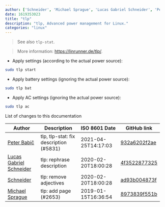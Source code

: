 ```yaml
---
author: ['Schneider', 'Michael Sprague', 'Lucas Gabriel Schneider', 'Peter Babič']
date: 1619353023
title: "tlp"
description: "tlp, Advanced power management for Linux."
categories: "linux"
---
```

> See also `tlp-stat`.

> More information: <https://linrunner.de/tlp/>.

- Apply settings (according to the actual power source):

```bash
sudo tlp start
```

- Apply battery settings (ignoring the actual power source):

```bash
sudo tlp bat
```

- Apply AC settings (ignoring the actual power source):

```bash
sudo tlp ac
```
List of changes to this documentation


Author | Description | ISO 8601 Date | GitHub link
------|-----|-----|-----
[Peter Babič](mailto:peter@babic.dev) | tlp, tlp-stat: fix description (#5831) | 2021-04-25T14:17:03 | [932a6202f2ae](https://github.com/tldr-pages/tldr/commit/932a6202f2aea6a3216a864c172e25de7bafb24c)
[Lucas Gabriel Schneider](mailto:casdpa@gmail.com) | tlp: rephrase description | 2020-02-20T18:00:28 | [4f3522877325](https://github.com/tldr-pages/tldr/commit/4f352287732573c3922aa8e0ff65d4ff6c68ebfc)
[Schneider](mailto:lucas.schneider@sap.com) | tlp: remove adjectives | 2020-02-20T18:00:28 | [ad93b004873f](https://github.com/tldr-pages/tldr/commit/ad93b004873fcbcfb9c53814a2a201c667eb7222)
[Michael Sprague](mailto:mikesprague@gmail.com) | tlp: add page (#2653) | 2019-01-15T16:36:54 | [8973839f551b](https://github.com/tldr-pages/tldr/commit/8973839f551bb0523060bafb5d9283c6879a218d)

